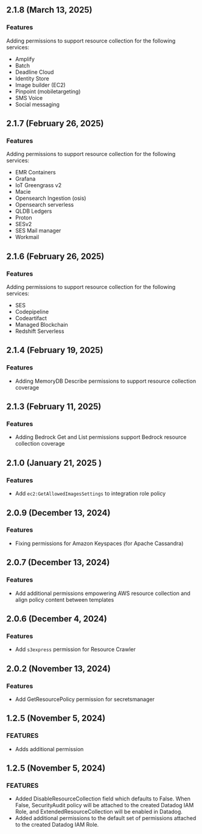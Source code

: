 ## 2.1.8 (March 13, 2025)

### Features

Adding permissions to support resource collection for the following services:

- Amplify
- Batch
- Deadline Cloud
- Identity Store
- Image builder (EC2)
- Pinpoint (mobiletargeting)
- SMS Voice
- Social messaging

## 2.1.7 (February 26, 2025)

### Features

Adding permissions to support resource collection for the following services:

- EMR Containers
- Grafana
- IoT Greengrass v2
- Macie
- Opensearch Ingestion (osis)
- Opensearch serverless
- QLDB Ledgers
- Proton
- SESv2
- SES Mail manager
- Workmail

## 2.1.6 (February 26, 2025)

### Features

Adding permissions to support resource collection for the following services:

- SES
- Codepipeline
- Codeartifact
- Managed Blockchain
- Redshift Serverless

## 2.1.4 (February 19, 2025)

### Features

- Adding MemoryDB Describe permissions to support resource collection coverage

## 2.1.3 (February 11, 2025)

### Features

- Adding Bedrock Get and List permissions support Bedrock resource collection coverage

## 2.1.0 (January 21, 2025 )

### Features

- Add `ec2:GetAllowedImagesSettings` to integration role policy

## 2.0.9 (December 13, 2024)

### Features

- Fixing permissions for Amazon Keyspaces (for Apache Cassandra)

## 2.0.7 (December 13, 2024)

### Features

- Add additional permissions empowering AWS resource collection and align policy content between templates

## 2.0.6 (December 4, 2024)

### Features

- Add `s3express` permission for Resource Crawler

## 2.0.2 (November 13, 2024)

### Features

- Add GetResourcePolicy permission for secretsmanager

## 1.2.5 (November 5, 2024)

### FEATURES

- Adds additional permission

## 1.2.5 (November 5, 2024)

### FEATURES

- Added DisableResourceCollection field which defaults to False. When False, SecurityAudit policy will be attached to the created Datadog IAM Role, and ExtendedResourceCollection will be enabled in Datadog.
- Added additional permissions to the default set of permissions attached to the created Datadog IAM Role.
